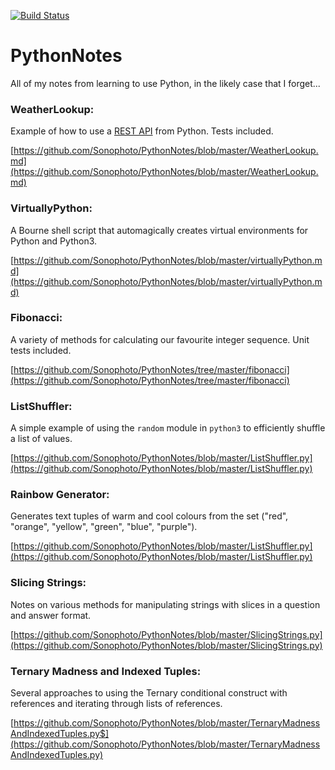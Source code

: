 [![Build Status](https://travis-ci.org/Sonophoto/PythonNotes.svg?branch=master)](https://travis-ci.org/Sonophoto/PythonNotes)

# PythonNotes
All of my notes from learning to use Python, in the likely case that I forget...

### WeatherLookup:
Example of how to use a [REST API](https://www.ics.uci.edu/~fielding/pubs/dissertation/top.htm) from Python. Tests included.

[https://github.com/Sonophoto/PythonNotes/blob/master/WeatherLookup.md](https://github.com/Sonophoto/PythonNotes/blob/master/WeatherLookup.md)
    
### VirtuallyPython:
A Bourne shell script that automagically creates virtual environments for Python and Python3.

[https://github.com/Sonophoto/PythonNotes/blob/master/virtuallyPython.md](https://github.com/Sonophoto/PythonNotes/blob/master/virtuallyPython.md)

### Fibonacci:
A variety of methods for calculating our favourite integer sequence. Unit tests included.

[https://github.com/Sonophoto/PythonNotes/tree/master/fibonacci](https://github.com/Sonophoto/PythonNotes/tree/master/fibonacci)

### ListShuffler:
A simple example of using the `random` module in `python3` to efficiently shuffle a list of values.

[https://github.com/Sonophoto/PythonNotes/blob/master/ListShuffler.py](https://github.com/Sonophoto/PythonNotes/blob/master/ListShuffler.py)

### Rainbow Generator:
Generates text tuples of warm and cool colours from the set ("red", "orange", "yellow", "green", "blue", "purple").

[https://github.com/Sonophoto/PythonNotes/blob/master/ListShuffler.py](https://github.com/Sonophoto/PythonNotes/blob/master/ListShuffler.py)

### Slicing Strings:
Notes on various methods for manipulating strings with slices in a question and answer format.

[https://github.com/Sonophoto/PythonNotes/blob/master/SlicingStrings.py](https://github.com/Sonophoto/PythonNotes/blob/master/SlicingStrings.py)

### Ternary Madness and Indexed Tuples:
Several approaches to using the Ternary conditional construct with references and iterating through lists of references. 

[https://github.com/Sonophoto/PythonNotes/blob/master/TernaryMadnessAndIndexedTuples.py$](https://github.com/Sonophoto/PythonNotes/blob/master/TernaryMadnessAndIndexedTuples.py)
